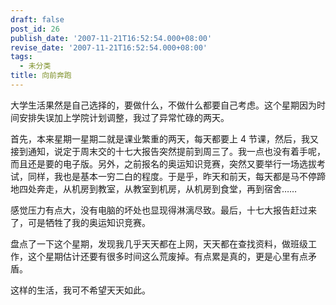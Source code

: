 ```yaml
---
draft: false
post_id: 26
publish_date: '2007-11-21T16:52:54.000+08:00'
revise_date: '2007-11-21T16:52:54.000+08:00'
tags:
  - 未分类
title: 向前奔跑
---
```


大学生活果然是自己选择的，要做什么，不做什么都要自己考虑。这个星期因为时间安排失误加上学院计划调整，我过了异常忙碌的两天。

首先，本来星期一星期二就是课业繁重的两天，每天都要上 4 节课，然后，我又接到通知，说定于周末交的十七大报告突然提前到周三了。我一点也没有着手呢，而且还是要的电子版。另外，之前报名的奥运知识竞赛，突然又要举行一场选拔考试，同样，我也是基本一穷二白的程度。于是乎，昨天和前天，每天都是马不停蹄地四处奔走，从机房到教室，从教室到机房，从机房到食堂，再到宿舍……

感觉压力有点大，没有电脑的坏处也显现得淋漓尽致。最后，十七大报告赶过来了，可是牺牲了我的奥运知识竞赛。

盘点了一下这个星期，发现我几乎天天都在上网，天天都在查找资料，做班级工作，这个星期估计还要有很多时间这么荒废掉。有点累是真的，更是心里有点矛盾。

这样的生活，我可不希望天天如此。
